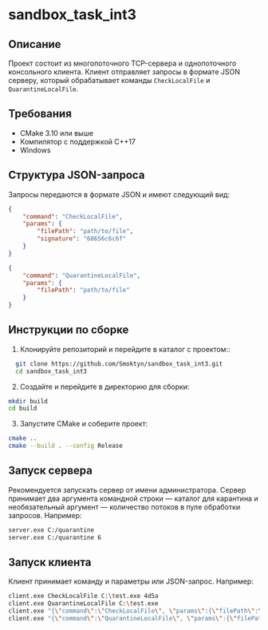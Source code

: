 # sandbox_task_int3
## Описание

Проект состоит из многопоточного TCP-сервера и однопоточного консольного клиента. Клиент отправляет запросы в формате JSON серверу, который обрабатывает команды `CheckLocalFile` и `QuarantineLocalFile`.

## Требования
- CMake 3.10 или выше
- Компилятор с поддержкой C++17
- Windows

## Структура JSON-запроса

Запросы передаются в формате JSON и имеют следующий вид:

```json
{
    "command": "CheckLocalFile",
    "params": {
        "filePath": "path/to/file",
        "signature": "68656c6c6f"
    }
}

{
    "command": "QuarantineLocalFile",
    "params": {
        "filePath": "path/to/file"
    }
}
```

## Инструкции по сборке
1. Клонируйте репозиторий и перейдите в каталог с проектом::

  ```bash
    git clone https://github.com/Smoktyn/sandbox_task_int3.git
    cd sandbox_task_int3
  ```

2. Создайте и перейдите в директорию для сборки:

  ```bash
  mkdir build
  cd build
  ```

3. Запустите CMake и соберите проект:

  ```bash
  cmake ..
  cmake --build . --config Release
  ```

## Запуск сервера
Рекомендуется запускать сервер от имени администратора.
Сервер принимает два аргумента командной строки — каталог для карантина и необязательный аргумент — количество потоков в пуле обработки запросов. Например:

  ```bash
  server.exe C:/quarantine
  server.exe C:/quarantine 6
  ```

## Запуск клиента
Клиент принимает команду и параметры или JSON-запрос. Например:

```bash
client.exe CheckLocalFile C:\test.exe 4d5a
client.exe QuarantineLocalFile C:\test.exe
client.exe "{\"command\":\"CheckLocalFile\", \"params\":{\"filePath\":\"C:\\test.exe\", \"signature\":\"4d5a\"}}"
client.exe "{\"command\":\"QuarantineLocalFile\", \"params\":{\"filePath\":\"C:\\test.exe\"}}"
```

